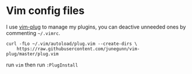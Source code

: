 # Vim config files

I use [vim-plug](https://github.com/junegunn/vim-plug) to manage my plugins, you can deactive unneeded ones by commenting `~/.vimrc`.

```
curl -fLo ~/.vim/autoload/plug.vim --create-dirs \
    https://raw.githubusercontent.com/junegunn/vim-plug/master/plug.vim
```

run `vim` then run `:PlugInstall` 
